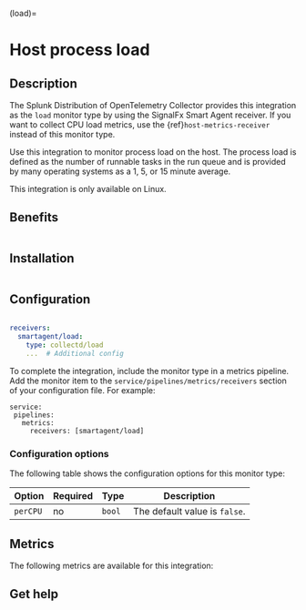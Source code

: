 (load)=

# Host process load

<meta name="description" content="Documentation on the load monitor">

## Description

The Splunk Distribution of OpenTelemetry Collector provides this integration as the `load` monitor type by using the SignalFx Smart Agent receiver. If you want to collect CPU load metrics, use the {ref}`host-metrics-receiver` instead of this monitor type.

Use this integration to monitor process load on the host. The process load is defined as the number of runnable tasks in the run queue and is provided by many operating systems as a 1, 5, or 15 minute average.

This integration is only available on Linux.

## Benefits

```{include} /_includes/benefits.md
```
## Installation

```{include} /_includes/collector-installation-linux-only.md
```
## Configuration

```{include} /_includes/configuration.md
```

```yaml
receivers:
  smartagent/load:
    type: collectd/load
    ...  # Additional config
```

To complete the integration, include the monitor type in a metrics pipeline. Add the monitor item to the `service/pipelines/metrics/receivers` section of your configuration file. For example:

```
service:
 pipelines:
   metrics:
     receivers: [smartagent/load]
```

### Configuration options

The following table shows the configuration options for this monitor type:

| Option | Required | Type | Description |
| --- | --- | --- | --- |
| `perCPU` | no | `bool` | The default value is `false`. |


## Metrics

The following metrics are available for this integration:

<div class="metrics-yaml" url="https://raw.githubusercontent.com/signalfx/signalfx-agent/main/pkg/monitors/collectd/load/metadata.yaml"></div>

## Get help

```{include} /_includes/troubleshooting.md
```
